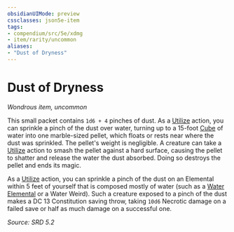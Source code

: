 ```yaml
---
obsidianUIMode: preview
cssclasses: json5e-item
tags:
- compendium/src/5e/xdmg
- item/rarity/uncommon
aliases: 
- "Dust of Dryness"
---
```

# Dust of Dryness
*Wondrous item, uncommon*  


This small packet contains `1d6 + 4` pinches of dust. As a [Utilize](rules/actions.md#Utilize) action, you can sprinkle a pinch of the dust over water, turning up to a 15-foot [Cube](rules/variant-rules/cube-area-of-effect-xphb.md) of water into one marble-sized pellet, which floats or rests near where the dust was sprinkled. The pellet's weight is negligible. A creature can take a [Utilize](rules/actions.md#Utilize) action to smash the pellet against a hard surface, causing the pellet to shatter and release the water the dust absorbed. Doing so destroys the pellet and ends its magic.

As a [Utilize](rules/actions.md#Utilize) action, you can sprinkle a pinch of the dust on an Elemental within 5 feet of yourself that is composed mostly of water (such as a [Water Elemental](compendium/bestiary/elemental/water-elemental-xmm.md) or a Water Weird). Such a creature exposed to a pinch of the dust makes a DC 13 Constitution saving throw, taking `10d6` Necrotic damage on a failed save or half as much damage on a successful one.

*Source: SRD 5.2*